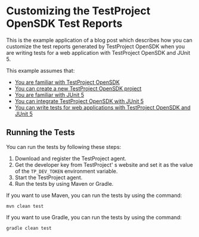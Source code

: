 # Customizing the TestProject OpenSDK Test Reports

This is the example application of a blog post which describes how you can customize the test
reports generated by TestProject OpenSDK when you are writing tests for a web application 
with TestProject OpenSDK and JUnit 5.

This example assumes that:

* [You are familiar with TestProject OpenSDK](https://www.petrikainulainen.net/programming/testing/introduction-to-testproject-opensdk/)
* [You can create a new TestProject OpenSDK project](https://www.petrikainulainen.net/programming/testing/creating-a-new-testproject-opensdk-project/)
* [You are familiar with JUnit 5](https://www.petrikainulainen.net/junit-5-tutorial/)
* [You can integrate TestProject OpenSDK with JUnit 5](https://www.petrikainulainen.net/programming/testing/configuring-the-testproject-opensdk/)
* [You can write tests for web applications with TestProject OpenSDK and JUnit 5](https://www.petrikainulainen.net/programming/testing/writing-tests-for-web-applications-with-testproject-opensdk-and-junit-5/)
 
## Running the Tests

You can run the tests by following these steps:

1. Download and register the TestProject agent.
2. Get the developer key from TestProject'
s website and set it as the value of the `TP_DEV_TOKEN` environment variable.
3. Start the TestProject agent.
4. Run the tests by using Maven or Gradle.

If you want to use Maven, you can run the tests by using the command:

    mvn clean test

If you want to use Gradle, you can run the tests by using the command:

    gradle clean test